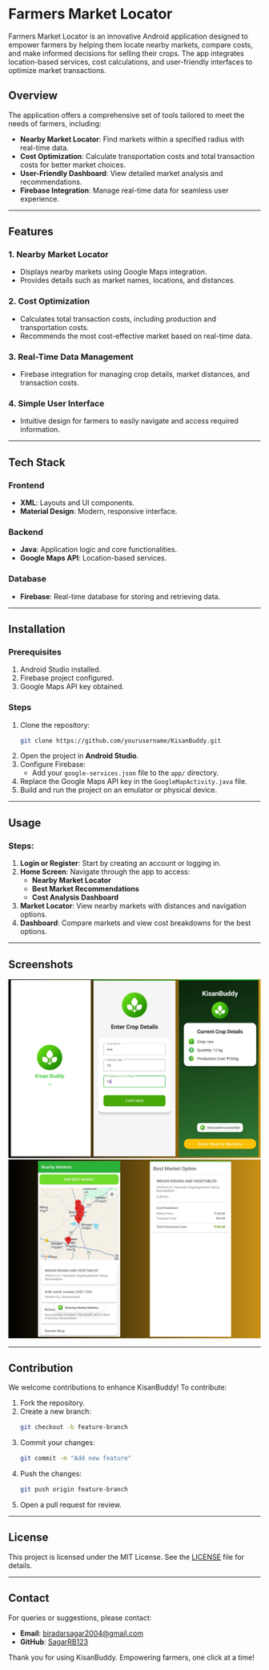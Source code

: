 # Farmers Market Locator

Farmers Market Locator is an innovative Android application designed to empower farmers by helping them locate nearby markets, compare costs, and make informed decisions for selling their crops. The app integrates location-based services, cost calculations, and user-friendly interfaces to optimize market transactions.

## Overview

The application offers a comprehensive set of tools tailored to meet the needs of farmers, including:

- **Nearby Market Locator**: Find markets within a specified radius with real-time data.
- **Cost Optimization**: Calculate transportation costs and total transaction costs for better market choices.
- **User-Friendly Dashboard**: View detailed market analysis and recommendations.
- **Firebase Integration**: Manage real-time data for seamless user experience.

---

## Features

### 1. Nearby Market Locator
- Displays nearby markets using Google Maps integration.
- Provides details such as market names, locations, and distances.

### 2. Cost Optimization
- Calculates total transaction costs, including production and transportation costs.
- Recommends the most cost-effective market based on real-time data.

### 3. Real-Time Data Management
- Firebase integration for managing crop details, market distances, and transaction costs.

### 4. Simple User Interface
- Intuitive design for farmers to easily navigate and access required information.

---

## Tech Stack

### Frontend
- **XML**: Layouts and UI components.
- **Material Design**: Modern, responsive interface.

### Backend
- **Java**: Application logic and core functionalities.
- **Google Maps API**: Location-based services.

### Database
- **Firebase**: Real-time database for storing and retrieving data.

---

## Installation

### Prerequisites
1. Android Studio installed.
2. Firebase project configured.
3. Google Maps API key obtained.

### Steps
1. Clone the repository:
   ```bash
   git clone https://github.com/yourusername/KisanBuddy.git
   ```
2. Open the project in **Android Studio**.
3. Configure Firebase:
   - Add your `google-services.json` file to the `app/` directory.
4. Replace the Google Maps API key in the `GoogleMapActivity.java` file.
5. Build and run the project on an emulator or physical device.

---

## Usage

### Steps:
1. **Login or Register**: Start by creating an account or logging in.
2. **Home Screen**: Navigate through the app to access:
   - **Nearby Market Locator**
   - **Best Market Recommendations**
   - **Cost Analysis Dashboard**
3. **Market Locator**: View nearby markets with distances and navigation options.
4. **Dashboard**: Compare markets and view cost breakdowns for the best options.

---

## Screenshots

![First](https://github.com/SagarRB123/Farmers-Market-Locator/blob/main/7.png?raw=true)
![Second](https://github.com/SagarRB123/Farmers-Market-Locator/blob/main/8.png?raw=true)

---

## Contribution

We welcome contributions to enhance KisanBuddy! To contribute:

1. Fork the repository.
2. Create a new branch:
   ```bash
   git checkout -b feature-branch
   ```
3. Commit your changes:
   ```bash
   git commit -m "Add new feature"
   ```
4. Push the changes:
   ```bash
   git push origin feature-branch
   ```
5. Open a pull request for review.

---

## License

This project is licensed under the MIT License. See the [LICENSE](LICENSE) file for details.

---

## Contact

For queries or suggestions, please contact:

- **Email**: biradarsagar2004@gmail.com
- **GitHub**: [SagarRB123](https://github.com/SagarRB123)

Thank you for using KisanBuddy. Empowering farmers, one click at a time!
